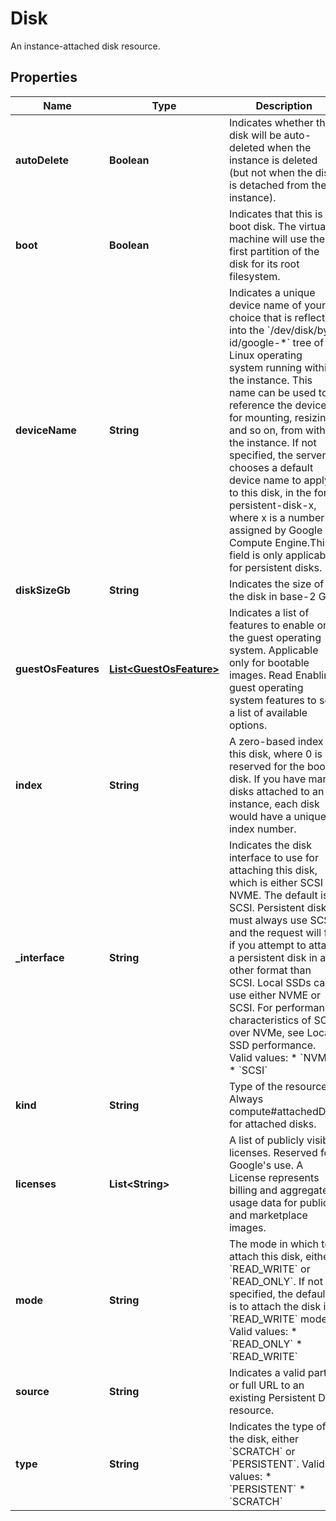 

# Disk

An instance-attached disk resource.

## Properties

| Name | Type | Description | Notes |
|------------ | ------------- | ------------- | -------------|
|**autoDelete** | **Boolean** | Indicates whether the disk will be auto-deleted when the instance is deleted (but not when the disk is detached from the instance). |  [optional] |
|**boot** | **Boolean** | Indicates that this is a boot disk. The virtual machine will use the first partition of the disk for its root filesystem. |  [optional] |
|**deviceName** | **String** | Indicates a unique device name of your choice that is reflected into the &#x60;/dev/disk/by-id/google-*&#x60; tree of a Linux operating system running within the instance. This name can be used to reference the device for mounting, resizing, and so on, from within the instance. If not specified, the server chooses a default device name to apply to this disk, in the form persistent-disk-x, where x is a number assigned by Google Compute Engine.This field is only applicable for persistent disks. |  [optional] |
|**diskSizeGb** | **String** | Indicates the size of the disk in base-2 GB. |  [optional] |
|**guestOsFeatures** | [**List&lt;GuestOsFeature&gt;**](GuestOsFeature.md) | Indicates a list of features to enable on the guest operating system. Applicable only for bootable images. Read Enabling guest operating system features to see a list of available options. |  [optional] |
|**index** | **String** | A zero-based index to this disk, where 0 is reserved for the boot disk. If you have many disks attached to an instance, each disk would have a unique index number. |  [optional] |
|**_interface** | **String** | Indicates the disk interface to use for attaching this disk, which is either SCSI or NVME. The default is SCSI. Persistent disks must always use SCSI and the request will fail if you attempt to attach a persistent disk in any other format than SCSI. Local SSDs can use either NVME or SCSI. For performance characteristics of SCSI over NVMe, see Local SSD performance. Valid values: * &#x60;NVME&#x60; * &#x60;SCSI&#x60; |  [optional] |
|**kind** | **String** | Type of the resource. Always compute#attachedDisk for attached disks. |  [optional] |
|**licenses** | **List&lt;String&gt;** | A list of publicly visible licenses. Reserved for Google&#39;s use. A License represents billing and aggregate usage data for public and marketplace images. |  [optional] |
|**mode** | **String** | The mode in which to attach this disk, either &#x60;READ_WRITE&#x60; or &#x60;READ_ONLY&#x60;. If not specified, the default is to attach the disk in &#x60;READ_WRITE&#x60; mode. Valid values: * &#x60;READ_ONLY&#x60; * &#x60;READ_WRITE&#x60; |  [optional] |
|**source** | **String** | Indicates a valid partial or full URL to an existing Persistent Disk resource. |  [optional] |
|**type** | **String** | Indicates the type of the disk, either &#x60;SCRATCH&#x60; or &#x60;PERSISTENT&#x60;. Valid values: * &#x60;PERSISTENT&#x60; * &#x60;SCRATCH&#x60; |  [optional] |



